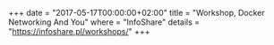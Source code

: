 +++
date        = "2017-05-17T00:00:00+02:00"
title       = "Workshop, Docker Networking And You"
where       = "InfoShare"
details     = "https://infoshare.pl/workshops/"
+++
